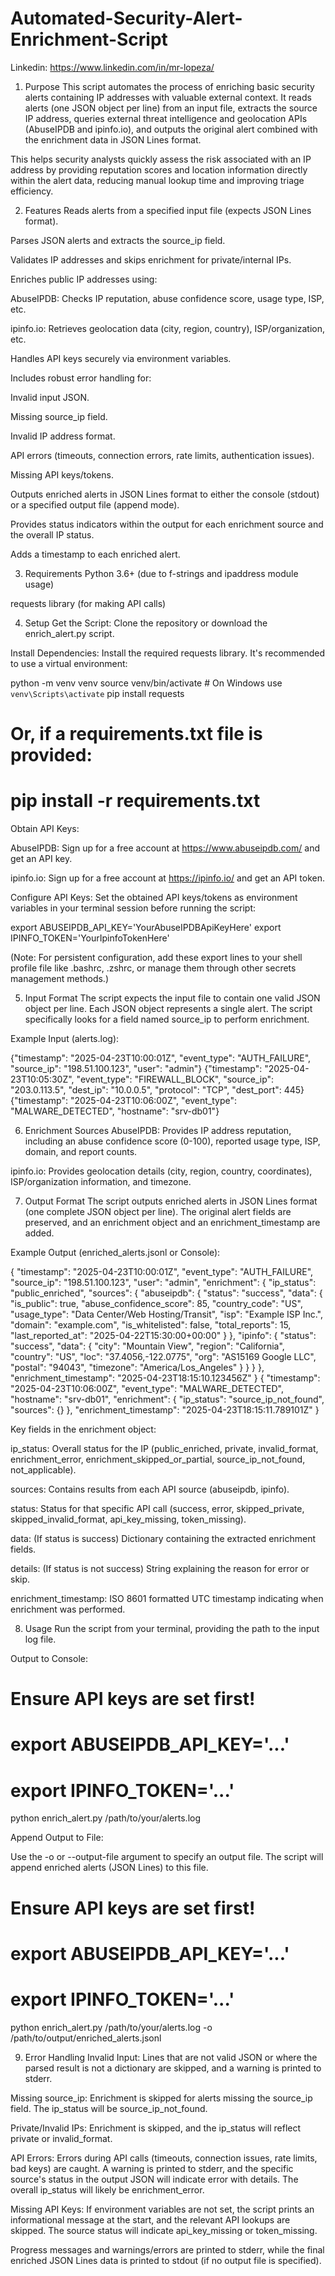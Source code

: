 # Automated-Security-Alert-Enrichment-Script
Linkedin: https://www.linkedin.com/in/mr-lopeza/

1. Purpose
This script automates the process of enriching basic security alerts containing IP addresses with valuable external context. It reads alerts (one JSON object per line) from an input file, extracts the source IP address, queries external threat intelligence and geolocation APIs (AbuseIPDB and ipinfo.io), and outputs the original alert combined with the enrichment data in JSON Lines format.

This helps security analysts quickly assess the risk associated with an IP address by providing reputation scores and location information directly within the alert data, reducing manual lookup time and improving triage efficiency.

2. Features
Reads alerts from a specified input file (expects JSON Lines format).

Parses JSON alerts and extracts the source_ip field.

Validates IP addresses and skips enrichment for private/internal IPs.

Enriches public IP addresses using:

AbuseIPDB: Checks IP reputation, abuse confidence score, usage type, ISP, etc.

ipinfo.io: Retrieves geolocation data (city, region, country), ISP/organization, etc.

Handles API keys securely via environment variables.

Includes robust error handling for:

Invalid input JSON.

Missing source_ip field.

Invalid IP address format.

API errors (timeouts, connection errors, rate limits, authentication issues).

Missing API keys/tokens.

Outputs enriched alerts in JSON Lines format to either the console (stdout) or a specified output file (append mode).

Provides status indicators within the output for each enrichment source and the overall IP status.

Adds a timestamp to each enriched alert.

3. Requirements
Python 3.6+ (due to f-strings and ipaddress module usage)

requests library (for making API calls)

4. Setup
Get the Script: Clone the repository or download the enrich_alert.py script.

Install Dependencies: Install the required requests library. It's recommended to use a virtual environment:

python -m venv venv
source venv/bin/activate  # On Windows use `venv\Scripts\activate`
pip install requests
# Or, if a requirements.txt file is provided:
# pip install -r requirements.txt

Obtain API Keys:

AbuseIPDB: Sign up for a free account at https://www.abuseipdb.com/ and get an API key.

ipinfo.io: Sign up for a free account at https://ipinfo.io/ and get an API token.

Configure API Keys: Set the obtained API keys/tokens as environment variables in your terminal session before running the script:

export ABUSEIPDB_API_KEY='YourAbuseIPDBApiKeyHere'
export IPINFO_TOKEN='YourIpinfoTokenHere'

(Note: For persistent configuration, add these export lines to your shell profile file like .bashrc, .zshrc, or manage them through other secrets management methods.)

5. Input Format
The script expects the input file to contain one valid JSON object per line. Each JSON object represents a single alert. The script specifically looks for a field named source_ip to perform enrichment.

Example Input (alerts.log):

{"timestamp": "2025-04-23T10:00:01Z", "event_type": "AUTH_FAILURE", "source_ip": "198.51.100.123", "user": "admin"}
{"timestamp": "2025-04-23T10:05:30Z", "event_type": "FIREWALL_BLOCK", "source_ip": "203.0.113.5", "dest_ip": "10.0.0.5", "protocol": "TCP", "dest_port": 445}
{"timestamp": "2025-04-23T10:06:00Z", "event_type": "MALWARE_DETECTED", "hostname": "srv-db01"}

6. Enrichment Sources
AbuseIPDB: Provides IP address reputation, including an abuse confidence score (0-100), reported usage type, ISP, domain, and report counts.

ipinfo.io: Provides geolocation details (city, region, country, coordinates), ISP/organization information, and timezone.

7. Output Format
The script outputs enriched alerts in JSON Lines format (one complete JSON object per line). The original alert fields are preserved, and an enrichment object and an enrichment_timestamp are added.

Example Output (enriched_alerts.jsonl or Console):

{
  "timestamp": "2025-04-23T10:00:01Z",
  "event_type": "AUTH_FAILURE",
  "source_ip": "198.51.100.123",
  "user": "admin",
  "enrichment": {
    "ip_status": "public_enriched",
    "sources": {
      "abuseipdb": {
        "status": "success",
        "data": {
          "is_public": true,
          "abuse_confidence_score": 85,
          "country_code": "US",
          "usage_type": "Data Center/Web Hosting/Transit",
          "isp": "Example ISP Inc.",
          "domain": "example.com",
          "is_whitelisted": false,
          "total_reports": 15,
          "last_reported_at": "2025-04-22T15:30:00+00:00"
        }
      },
      "ipinfo": {
        "status": "success",
        "data": {
          "city": "Mountain View",
          "region": "California",
          "country": "US",
          "loc": "37.4056,-122.0775",
          "org": "AS15169 Google LLC",
          "postal": "94043",
          "timezone": "America/Los_Angeles"
        }
      }
    }
  },
  "enrichment_timestamp": "2025-04-23T18:15:10.123456Z"
}
{
  "timestamp": "2025-04-23T10:06:00Z",
  "event_type": "MALWARE_DETECTED",
  "hostname": "srv-db01",
  "enrichment": {
    "ip_status": "source_ip_not_found",
    "sources": {}
  },
  "enrichment_timestamp": "2025-04-23T18:15:11.789101Z"
}

Key fields in the enrichment object:

ip_status: Overall status for the IP (public_enriched, private, invalid_format, enrichment_error, enrichment_skipped_or_partial, source_ip_not_found, not_applicable).

sources: Contains results from each API source (abuseipdb, ipinfo).

status: Status for that specific API call (success, error, skipped_private, skipped_invalid_format, api_key_missing, token_missing).

data: (If status is success) Dictionary containing the extracted enrichment fields.

details: (If status is not success) String explaining the reason for error or skip.

enrichment_timestamp: ISO 8601 formatted UTC timestamp indicating when enrichment was performed.

8. Usage
Run the script from your terminal, providing the path to the input log file.

Output to Console:

# Ensure API keys are set first!
# export ABUSEIPDB_API_KEY='...'
# export IPINFO_TOKEN='...'

python enrich_alert.py /path/to/your/alerts.log

Append Output to File:

Use the -o or --output-file argument to specify an output file. The script will append enriched alerts (JSON Lines) to this file.

# Ensure API keys are set first!
# export ABUSEIPDB_API_KEY='...'
# export IPINFO_TOKEN='...'

python enrich_alert.py /path/to/your/alerts.log -o /path/to/output/enriched_alerts.jsonl

9. Error Handling
Invalid Input: Lines that are not valid JSON or where the parsed result is not a dictionary are skipped, and a warning is printed to stderr.

Missing source_ip: Enrichment is skipped for alerts missing the source_ip field. The ip_status will be source_ip_not_found.

Private/Invalid IPs: Enrichment is skipped, and the ip_status will reflect private or invalid_format.

API Errors: Errors during API calls (timeouts, connection issues, rate limits, bad keys) are caught. A warning is printed to stderr, and the specific source's status in the output JSON will indicate error with details. The overall ip_status will likely be enrichment_error.

Missing API Keys: If environment variables are not set, the script prints an informational message at the start, and the relevant API lookups are skipped. The source status will indicate api_key_missing or token_missing.

Progress messages and warnings/errors are printed to stderr, while the final enriched JSON Lines data is printed to stdout (if no output file is specified).
